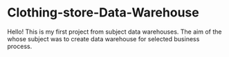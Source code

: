 # Clothing-store-Data-Warehouse
Hello! This is my first project from subject data warehouses. The aim of the whose subject was to create data warehouse for selected business process.
